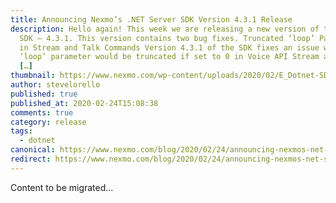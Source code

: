 ```yaml
---
title: Announcing Nexmo’s .NET Server SDK Version 4.3.1 Release
description: Hello again! This week we are releasing a new version of the .NET
  SDK – 4.3.1. This version contains two bug fixes. Truncated ‘loop’ Parameter
  in Stream and Talk Commands Version 4.3.1 of the SDK fixes an issue where the
  ‘loop’ parameter would be truncated if set to 0 in Voice API Stream and Talk
  […]
thumbnail: https://www.nexmo.com/wp-content/uploads/2020/02/E_Dotnet-SDK-Update_1200x600.png
author: stevelorello
published: true
published_at: 2020-02-24T15:08:38
comments: true
category: release
tags:
  - dotnet
canonical: https://www.nexmo.com/blog/2020/02/24/announcing-nexmos-net-server-sdk-version-4-3-1-release-dr
redirect: https://www.nexmo.com/blog/2020/02/24/announcing-nexmos-net-server-sdk-version-4-3-1-release-dr
---
```

Content to be migrated...